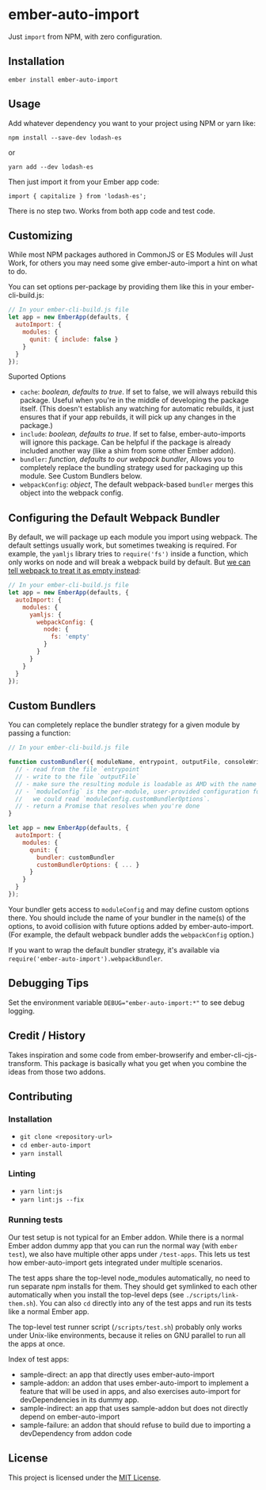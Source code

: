 ember-auto-import
==============================================================================

Just `import` from NPM, with zero configuration.

Installation
------------------------------------------------------------------------------

```
ember install ember-auto-import
```


Usage
------------------------------------------------------------------------------

Add whatever dependency you want to your project using NPM or yarn like:

```
npm install --save-dev lodash-es
```

or

```
yarn add --dev lodash-es
```

Then just import it from your Ember app code:

```
import { capitalize } from 'lodash-es';
```

There is no step two. Works from both app code and test code.

Customizing
------------------------------------------------------------------------------

While most NPM packages authored in CommonJS or ES Modules will Just Work,
for others you may need some give ember-auto-import a hint on what to
do.

You can set options per-package by providing them like this in your
ember-cli-build.js:

```js
// In your ember-cli-build.js file
let app = new EmberApp(defaults, {
  autoImport: {
    modules: {
      qunit: { include: false }
    }
  }
});
```

Suported Options

 - `cache`: _boolean, defaults to true_. If set to false, we will always rebuild this package. Useful when you're in the middle of developing the package itself. (This doesn't establish any watching for automatic rebuilds, it just ensures that if your app rebuilds, it will pick up any changes in the package.)
 - `include`: _boolean, defaults to true_. If set to false, ember-auto-imports will ignore this package. Can be helpful if the package is already included another way (like a shim from some other Ember addon).
 - `bundler`: _function, defaults to our webpack bundler_, Allows you to completely replace the bundling strategy used for packaging up this module. See Custom Bundlers below.
 - `webpackConfig`: _object_, The default webpack-based `bundler` merges this object into the webpack config.

Configuring the Default Webpack Bundler
---------------------------

By default, we will package up each module you import using webpack. The default settings usually work, but sometimes tweaking is required. For example, the `yamljs` library tries to `require('fs')` inside a function, which only works on node and will break a webpack build by default. But [we can tell webpack to treat it as empty instead](https://github.com/jeremyfa/yaml.js/issues/102):

```js
// In your ember-cli-build.js file
let app = new EmberApp(defaults, {
  autoImport: {
    modules: {
      yamljs: {
        webpackConfig: {
          node: {
            fs: 'empty'
          }
        }
      }
    }
  }
});
```

Custom Bundlers
---------------

You can completely replace the bundler strategy for a given module by passing a function:

```js
// In your ember-cli-build.js file

function customBundler({ moduleName, entrypoint, outputFile, consoleWrite, environment }, moduleConfig) {
  // - read from the file `entrypoint`
  // - write to the file `outputFile`
  // - make sure the resulting module is loadable as AMD with the name `moduleName`
  // - `moduleConfig` is the per-module, user-provided configuration for this module. In this example, 
  //   we could read `moduleConfig.customBundlerOptions`.
  // - return a Promise that resolves when you're done
}

let app = new EmberApp(defaults, {
  autoImport: {
    modules: {
      qunit: {
        bundler: customBundler
        customBundlerOptions: { ... }
      }
    }
  }
});
```

Your bundler gets access to `moduleConfig` and may define custom options there. You should include the name of your bundler in the name(s) of the options, to avoid collision with future options added by ember-auto-import. (For example, the default webpack bundler adds the `webpackConfig` option.)

If you want to wrap the default bundler strategy, it's available via `require('ember-auto-import').webpackBundler`.

Debugging Tips
--------------

Set the environment variable `DEBUG="ember-auto-import:*"` to see debug logging.

Credit / History
------------------------------------------------------------------------------

Takes inspiration and some code from ember-browserify and
ember-cli-cjs-transform. This package is basically what you get when
you combine the ideas from those two addons.


Contributing
------------------------------------------------------------------------------

### Installation

* `git clone <repository-url>`
* `cd ember-auto-import`
* `yarn install`

### Linting

* `yarn lint:js`
* `yarn lint:js --fix`

### Running tests

Our test setup is not typical for an Ember addon. While there is a normal Ember addon dummy app that you can run the normal way (with `ember test`), we also have multiple other apps under `/test-apps`. This lets us test how ember-auto-import gets integrated under multiple scenarios. 

The test apps share the top-level node_modules automatically, no need to run separate npm installs for them. They should get symlinked to each other automatically when you install the top-level deps (see `./scripts/link-them.sh`). You can also `cd` directly into any of the test apps and run its tests like a normal Ember app.

The top-level test runner script (`/scripts/test.sh`) probably only works under Unix-like environments, because it relies on GNU parallel to run all the apps at once.

Index of test apps:

 - sample-direct: an app that directly uses ember-auto-import
 - sample-addon: an addon that uses ember-auto-import to implement a feature that will be used in apps, and also exercises auto-import for devDependencies in its dummy app.
 - sample-indirect: an app that uses sample-addon but does not directly depend on ember-auto-import
 - sample-failure: an addon that should refuse to build due to importing a devDependency from addon code


License
------------------------------------------------------------------------------

This project is licensed under the [MIT License](LICENSE.md).
